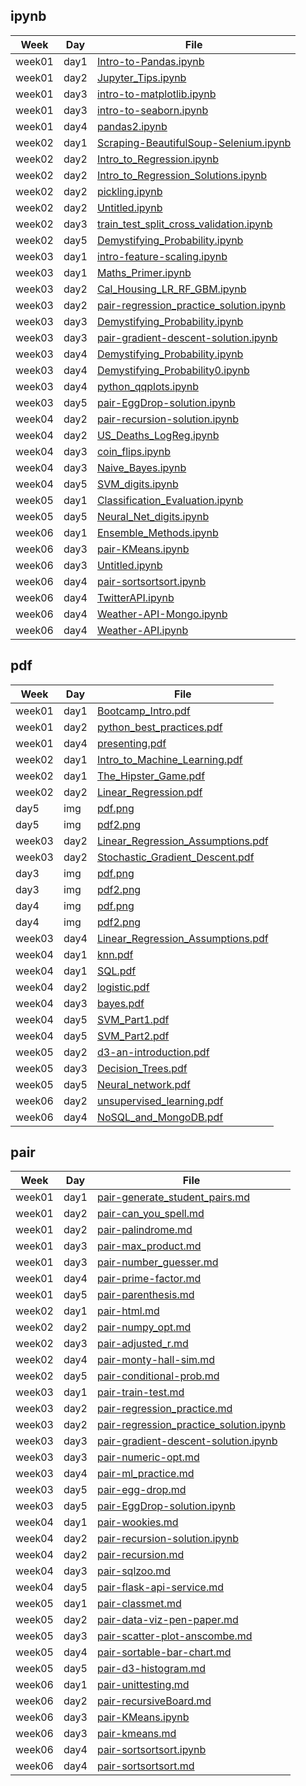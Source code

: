 

## ipynb

| Week | Day | File |
|------|-----|------|
| week01 | day1 | [Intro-to-Pandas.ipynb](../class_lectures/week01/day1/Intro-to-Pandas.ipynb) | 5 |
| week01 | day2 | [Jupyter_Tips.ipynb](../class_lectures/week01/day2/Jupyter_Tips.ipynb) | 6 |
| week01 | day3 | [intro-to-matplotlib.ipynb](../class_lectures/week01/day3/intro-to-matplotlib.ipynb) | 7 |
| week01 | day3 | [intro-to-seaborn.ipynb](../class_lectures/week01/day3/intro-to-seaborn.ipynb) | 8 |
| week01 | day4 | [pandas2.ipynb](../class_lectures/week01/day4/pandas2.ipynb) | 9 |
| week02 | day1 | [Scraping-BeautifulSoup-Selenium.ipynb](../class_lectures/week02/day1/Scraping-BeautifulSoup-Selenium.ipynb) | 10 |
| week02 | day2 | [Intro_to_Regression.ipynb](../class_lectures/week02/day2/Intro_to_Regression.ipynb) | 15 |
| week02 | day2 | [Intro_to_Regression_Solutions.ipynb](../class_lectures/week02/day2/Intro_to_Regression_Solutions.ipynb) | 16 |
| week02 | day2 | [pickling.ipynb](../class_lectures/week02/day2/pickling.ipynb) | 17 |
| week02 | day2 | [Untitled.ipynb](../class_lectures/week02/day2/Untitled.ipynb) | 18 |
| week02 | day3 | [train_test_split_cross_validation.ipynb](../class_lectures/week02/day3/train_test_split_cross_validation.ipynb) | 21 |
| week02 | day5 | [Demystifying_Probability.ipynb](../class_lectures/week02/day5/Demystifying_Probability.ipynb) | 22 |
| week03 | day1 | [intro-feature-scaling.ipynb](../class_lectures/week03/day1/intro-feature-scaling.ipynb) | 25 |
| week03 | day1 | [Maths_Primer.ipynb](../class_lectures/week03/day1/Maths_Primer.ipynb) | 26 |
| week03 | day2 | [Cal_Housing_LR_RF_GBM.ipynb](../class_lectures/week03/day2/Cal_Housing_LR_RF_GBM.ipynb) | 27 |
| week03 | day2 | [pair-regression_practice_solution.ipynb](../class_lectures/week03/day2/pair-regression_practice_solution.ipynb) | 28 |
| week03 | day3 | [Demystifying_Probability.ipynb](../class_lectures/week03/day3/Demystifying_Probability.ipynb) | 29 |
| week03 | day3 | [pair-gradient-descent-solution.ipynb](../class_lectures/week03/day3/pair-gradient-descent-solution.ipynb) | 30 |
| week03 | day4 | [Demystifying_Probability.ipynb](../class_lectures/week03/day4/Demystifying_Probability.ipynb) | 31 |
| week03 | day4 | [Demystifying_Probability0.ipynb](../class_lectures/week03/day4/Demystifying_Probability0.ipynb) | 32 |
| week03 | day4 | [python_qqplots.ipynb](../class_lectures/week03/day4/python_qqplots.ipynb) | 33 |
| week03 | day5 | [pair-EggDrop-solution.ipynb](../class_lectures/week03/day5/pair-EggDrop-solution.ipynb) | 34 |
| week04 | day2 | [pair-recursion-solution.ipynb](../class_lectures/week04/day2/pair-recursion-solution.ipynb) | 35 |
| week04 | day2 | [US_Deaths_LogReg.ipynb](../class_lectures/week04/day2/US_Deaths_LogReg.ipynb) | 36 |
| week04 | day3 | [coin_flips.ipynb](../class_lectures/week04/day3/coin_flips.ipynb) | 37 |
| week04 | day3 | [Naive_Bayes.ipynb](../class_lectures/week04/day3/Naive_Bayes.ipynb) | 38 |
| week04 | day5 | [SVM_digits.ipynb](../class_lectures/week04/day5/SVM_digits.ipynb) | 39 |
| week05 | day1 | [Classification_Evaluation.ipynb](../class_lectures/week05/day1/Classification_Evaluation.ipynb) | 40 |
| week05 | day5 | [Neural_Net_digits.ipynb](../class_lectures/week05/day5/Neural_Net_digits.ipynb) | 41 |
| week06 | day1 | [Ensemble_Methods.ipynb](../class_lectures/week06/day1/Ensemble_Methods.ipynb) | 44 |
| week06 | day3 | [pair-KMeans.ipynb](../class_lectures/week06/day3/pair-KMeans.ipynb) | 50 |
| week06 | day3 | [Untitled.ipynb](../class_lectures/week06/day3/Untitled.ipynb) | 52 |
| week06 | day4 | [pair-sortsortsort.ipynb](../class_lectures/week06/day4/pair-sortsortsort.ipynb) | 59 |
| week06 | day4 | [TwitterAPI.ipynb](../class_lectures/week06/day4/TwitterAPI.ipynb) | 61 |
| week06 | day4 | [Weather-API-Mongo.ipynb](../class_lectures/week06/day4/Weather-API-Mongo.ipynb) | 64 |
| week06 | day4 | [Weather-API.ipynb](../class_lectures/week06/day4/Weather-API.ipynb) | 65 |


## pdf

| Week | Day | File |
|------|-----|------|
| week01 | day1 | [Bootcamp_Intro.pdf](../class_lectures/week01/day1/Bootcamp_Intro.pdf) | 1 |
| week01 | day2 | [python_best_practices.pdf](../class_lectures/week01/day2/python_best_practices.pdf) | 2 |
| week01 | day4 | [presenting.pdf](../class_lectures/week01/day4/presenting.pdf) | 3 |
| week02 | day1 | [Intro_to_Machine_Learning.pdf](../class_lectures/week02/day1/Intro_to_Machine_Learning.pdf) | 4 |
| week02 | day1 | [The_Hipster_Game.pdf](../class_lectures/week02/day1/The_Hipster_Game.pdf) | 5 |
| week02 | day2 | [Linear_Regression.pdf](../class_lectures/week02/day2/Linear_Regression.pdf) | 6 |
| day5 | img | [pdf.png](../class_lectures/week02/day5/img/pdf.png) | 7 |
| day5 | img | [pdf2.png](../class_lectures/week02/day5/img/pdf2.png) | 8 |
| week03 | day2 | [Linear_Regression_Assumptions.pdf](../class_lectures/week03/day2/Linear_Regression_Assumptions.pdf) | 9 |
| week03 | day2 | [Stochastic_Gradient_Descent.pdf](../class_lectures/week03/day2/Stochastic_Gradient_Descent.pdf) | 10 |
| day3 | img | [pdf.png](../class_lectures/week03/day3/img/pdf.png) | 11 |
| day3 | img | [pdf2.png](../class_lectures/week03/day3/img/pdf2.png) | 12 |
| day4 | img | [pdf.png](../class_lectures/week03/day4/img/pdf.png) | 13 |
| day4 | img | [pdf2.png](../class_lectures/week03/day4/img/pdf2.png) | 14 |
| week03 | day4 | [Linear_Regression_Assumptions.pdf](../class_lectures/week03/day4/Linear_Regression_Assumptions.pdf) | 15 |
| week04 | day1 | [knn.pdf](../class_lectures/week04/day1/knn.pdf) | 16 |
| week04 | day1 | [SQL.pdf](../class_lectures/week04/day1/SQL.pdf) | 17 |
| week04 | day2 | [logistic.pdf](../class_lectures/week04/day2/logistic.pdf) | 18 |
| week04 | day3 | [bayes.pdf](../class_lectures/week04/day3/bayes.pdf) | 19 |
| week04 | day5 | [SVM_Part1.pdf](../class_lectures/week04/day5/SVM_Part1.pdf) | 20 |
| week04 | day5 | [SVM_Part2.pdf](../class_lectures/week04/day5/SVM_Part2.pdf) | 21 |
| week05 | day2 | [d3-an-introduction.pdf](../class_lectures/week05/day2/d3-an-introduction.pdf) | 22 |
| week05 | day3 | [Decision_Trees.pdf](../class_lectures/week05/day3/Decision_Trees.pdf) | 23 |
| week05 | day5 | [Neural_network.pdf](../class_lectures/week05/day5/Neural_network.pdf) | 24 |
| week06 | day2 | [unsupervised_learning.pdf](../class_lectures/week06/day2/unsupervised_learning.pdf) | 25 |
| week06 | day4 | [NoSQL_and_MongoDB.pdf](../class_lectures/week06/day4/NoSQL_and_MongoDB.pdf) | 26 |


## pair

| Week | Day | File |
|------|-----|------|
| week01 | day1 | [pair-generate_student_pairs.md](../class_lectures/week01/day1/pair-generate_student_pairs.md) | 1 |
| week01 | day2 | [pair-can_you_spell.md](../class_lectures/week01/day2/pair-can_you_spell.md) | 2 |
| week01 | day2 | [pair-palindrome.md](../class_lectures/week01/day2/pair-palindrome.md) | 3 |
| week01 | day3 | [pair-max_product.md](../class_lectures/week01/day3/pair-max_product.md) | 4 |
| week01 | day3 | [pair-number_guesser.md](../class_lectures/week01/day3/pair-number_guesser.md) | 5 |
| week01 | day4 | [pair-prime-factor.md](../class_lectures/week01/day4/pair-prime-factor.md) | 6 |
| week01 | day5 | [pair-parenthesis.md](../class_lectures/week01/day5/pair-parenthesis.md) | 7 |
| week02 | day1 | [pair-html.md](../class_lectures/week02/day1/pair-html.md) | 8 |
| week02 | day2 | [pair-numpy_opt.md](../class_lectures/week02/day2/pair-numpy_opt.md) | 9 |
| week02 | day3 | [pair-adjusted_r.md](../class_lectures/week02/day3/pair-adjusted_r.md) | 10 |
| week02 | day4 | [pair-monty-hall-sim.md](../class_lectures/week02/day4/pair-monty-hall-sim.md) | 11 |
| week02 | day5 | [pair-conditional-prob.md](../class_lectures/week02/day5/pair-conditional-prob.md) | 12 |
| week03 | day1 | [pair-train-test.md](../class_lectures/week03/day1/pair-train-test.md) | 13 |
| week03 | day2 | [pair-regression_practice.md](../class_lectures/week03/day2/pair-regression_practice.md) | 14 |
| week03 | day2 | [pair-regression_practice_solution.ipynb](../class_lectures/week03/day2/pair-regression_practice_solution.ipynb) | 15 |
| week03 | day3 | [pair-gradient-descent-solution.ipynb](../class_lectures/week03/day3/pair-gradient-descent-solution.ipynb) | 16 |
| week03 | day3 | [pair-numeric-opt.md](../class_lectures/week03/day3/pair-numeric-opt.md) | 17 |
| week03 | day4 | [pair-ml_practice.md](../class_lectures/week03/day4/pair-ml_practice.md) | 18 |
| week03 | day5 | [pair-egg-drop.md](../class_lectures/week03/day5/pair-egg-drop.md) | 19 |
| week03 | day5 | [pair-EggDrop-solution.ipynb](../class_lectures/week03/day5/pair-EggDrop-solution.ipynb) | 20 |
| week04 | day1 | [pair-wookies.md](../class_lectures/week04/day1/pair-wookies.md) | 21 |
| week04 | day2 | [pair-recursion-solution.ipynb](../class_lectures/week04/day2/pair-recursion-solution.ipynb) | 22 |
| week04 | day2 | [pair-recursion.md](../class_lectures/week04/day2/pair-recursion.md) | 23 |
| week04 | day3 | [pair-sqlzoo.md](../class_lectures/week04/day3/pair-sqlzoo.md) | 24 |
| week04 | day5 | [pair-flask-api-service.md](../class_lectures/week04/day5/pair-flask-api-service.md) | 25 |
| week05 | day1 | [pair-classmet.md](../class_lectures/week05/day1/pair-classmet.md) | 26 |
| week05 | day2 | [pair-data-viz-pen-paper.md](../class_lectures/week05/day2/pair-data-viz-pen-paper.md) | 27 |
| week05 | day3 | [pair-scatter-plot-anscombe.md](../class_lectures/week05/day3/pair-scatter-plot-anscombe.md) | 28 |
| week05 | day4 | [pair-sortable-bar-chart.md](../class_lectures/week05/day4/pair-sortable-bar-chart.md) | 29 |
| week05 | day5 | [pair-d3-histogram.md](../class_lectures/week05/day5/pair-d3-histogram.md) | 30 |
| week06 | day1 | [pair-unittesting.md](../class_lectures/week06/day1/pair-unittesting.md) | 31 |
| week06 | day2 | [pair-recursiveBoard.md](../class_lectures/week06/day2/pair-recursiveBoard.md) | 32 |
| week06 | day3 | [pair-KMeans.ipynb](../class_lectures/week06/day3/pair-KMeans.ipynb) | 33 |
| week06 | day3 | [pair-kmeans.md](../class_lectures/week06/day3/pair-kmeans.md) | 34 |
| week06 | day4 | [pair-sortsortsort.ipynb](../class_lectures/week06/day4/pair-sortsortsort.ipynb) | 35 |
| week06 | day4 | [pair-sortsortsort.md](../class_lectures/week06/day4/pair-sortsortsort.md) | 36 |
